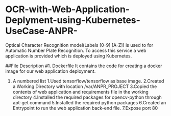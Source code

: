 # OCR-with-Web-Application-Deplyment-using-Kubernetes-UseCase-ANPR-
Optical Character Recognition model(Labels [0-9] [A-Z]) is used to for Automatic Number Plate Recognition. To access this service a web application is provided which is deployed using Kubernetes.

##File Description
#1. Dockerfile
It contains the code for creating a docker image for our web application deployment. 
1. A numbered list
  1.Used tensorflow/tensorflow as base image.
  2.Created a Working Directory with location /var/ANPR_PROJECT
  3.Copied the contents of web application and requirements file in the
working directory
  4.Installed the required packages for opencv-python through apt-get
command
  5.Installed the required python packages
  6.Created an Entrypoint to run the web application back-end file.
  7.Expose port 80 

